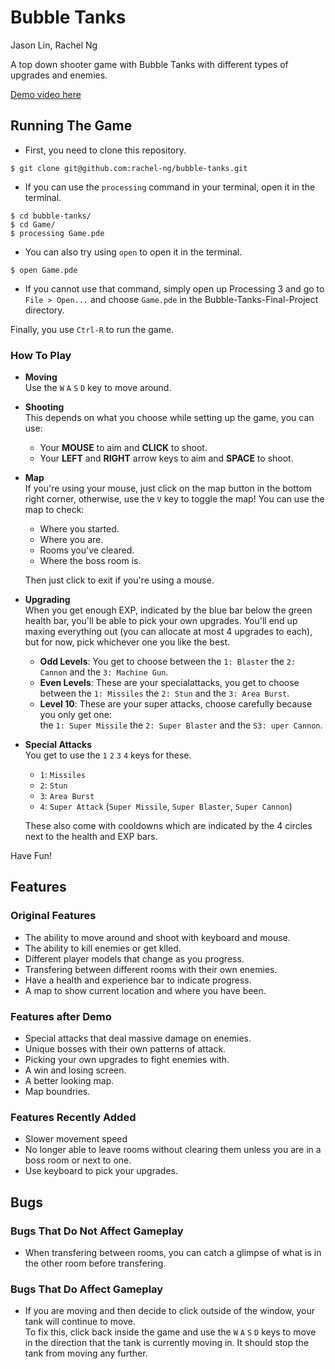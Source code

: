 # Bubble Tanks
Jason Lin, Rachel Ng

A top down shooter game with Bubble Tanks with different types of upgrades and enemies.

[Demo video here](https://youtu.be/iz0xhgoWjT8)

## Running The Game
* First, you need to clone this repository.
```
$ git clone git@github.com:rachel-ng/bubble-tanks.git
```
* If you can use the `processing` command in your terminal, open it in the terminal.
```
$ cd bubble-tanks/
$ cd Game/
$ processing Game.pde
```
* You can also try using `open` to open it in the terminal.
```
$ open Game.pde
```
* If you cannot use that command, simply open up Processing 3 and go to `File > Open...` and choose `Game.pde` in the Bubble-Tanks-Final-Project directory.

Finally, you use `Ctrl-R` to run the game.

### How To Play
* **Moving**  
  Use the  `W`  `A`  `S`  `D`  key to move around. 
* **Shooting**  
  This depends on what you choose while setting up the game, you can use: 
  * Your **MOUSE** to aim and **CLICK** to shoot.
  * Your **LEFT** and **RIGHT** arrow keys to aim and **SPACE** to shoot.
* **Map**  <!-- If there's a place you got to go I'm the one you need to know I'm the map -->  
  If you're using your mouse, just click on the map button in the bottom right corner, otherwise, use the `V` key to toggle the map! You can use the map to check:  
  * Where you started.
  * Where you are.
  * Rooms you've cleared.
  * Where the boss room is.
  
  Then just click to exit if you're using a mouse.

* **Upgrading**  
  When you get enough EXP, indicated by the blue bar below the green health bar, you'll be able to pick your own upgrades. You'll end up maxing everything out (you can allocate at most 4 upgrades to each), but for now, pick whichever one you like the best.
  * **Odd Levels**: You get to choose between the `1: Blaster` the `2: Cannon` and the `3: Machine Gun`.
  * **Even Levels**: These are your specialattacks, you get to choose between the `1: Missiles` the `2: Stun` and the `3: Area Burst`.
  * **Level 10**: These are your super attacks, choose carefully because you only get one:  
    the `1: Super Missile` the `2: Super Blaster` and the `S3: uper Cannon`.
    
* **Special Attacks**  
  You get to use the  `1`  `2`  `3`  `4` keys for these. 
  * `1`: `Missiles`
  * `2`: `Stun`
  * `3`: `Area Burst`
  * `4`: `Super Attack` (`Super Missile`, `Super Blaster`, `Super Cannon`)
  
  These also come with cooldowns which are indicated by the 4 circles next to the health and EXP bars. 
  
Have Fun!

## Features

### Original Features
* The ability to move around and shoot with keyboard and mouse.
* The ability to kill enemies or get klled.
* Different player models that change as you progress.
* Transfering between different rooms with their own enemies.
* Have a health and experience bar to indicate progress.
* A map to show current location and where you have been.

### Features after Demo
* Special attacks that deal massive damage on enemies.
* Unique bosses with their own patterns of attack.
* Picking your own upgrades to fight enemies with.
* A win and losing screen.
* A better looking map.
* Map boundries.

### Features Recently Added 
* Slower movement speed 
* No longer able to leave rooms without clearing them unless you are in a boss room or next to one.
* Use keyboard to pick your upgrades. 

## Bugs

### Bugs That Do Not Affect Gameplay
* When transfering between rooms, you can catch a glimpse of what is in the other room before transfering.

### Bugs That Do Affect Gameplay
* If you are moving and then decide to click outside of the window, your tank will continue to move.  
  To fix this, click back inside the game and use the  `W`  `A`  `S`  `D`  keys to move in the direction that the tank is currently moving in. It should stop the tank from moving any further.

